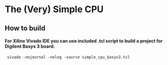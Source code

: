 # The (Very) Simple CPU

## How to build
#### For Xilinx Vivado IDE you can use included .tcl script to build a project for Digilent Basys 3 board:
     vivado -nojournal -nolog -source simple_cpu_basys3.tcl
